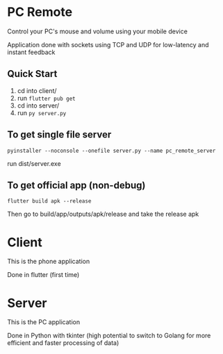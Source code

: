 # PC Remote
Control your PC's mouse and volume using your mobile device

Application done with sockets using TCP and UDP for low-latency and instant feedback

## Quick Start
1. cd into client/
2. run `flutter pub get`
3. cd into server/
4. run `py server.py`

## To get single file server  
`pyinstaller --noconsole --onefile server.py --name pc_remote_server`  

run dist/server.exe

## To get official app (non-debug)
`flutter build apk --release`


Then go to build/app/outputs/apk/release and take the release apk

# Client
This is the phone application

Done in flutter (first time)



# Server
This is the PC application

Done in Python with tkinter (high potential to switch to Golang for more efficient and faster processing of data)

